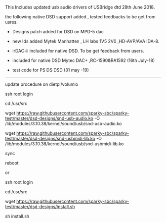 This Includes updated usb audio drivers of USBridge dtd 28th June 2018.

the following native DSD support added , tested feedbacks to be get from usres.

- Designs patch added for DSD on MPD-5 dac

- new Ids added Mytek Manhatten , LH labs 1V5 2V0 ,HD-AVP/AVA IDA-8.

- irDAC-ii included for native DSD. To be get feedback from users.

- included for native DSD Mytec DAC+ ,RC-1590&RA1592  (16th July-18)

- test code for PS DS DSD (31 may -19)
*************************************
update procedure on dietpi/volumio

ssh root login

cd /usr/src

wget https://raw.githubusercontent.com/sparky-sbc/sparky-test/master/dsd-designs/snd-usb-audio.ko -O /lib/modules/3.10.38/kernel/sound/usb/snd-usb-audio.ko

wget https://raw.githubusercontent.com/sparky-sbc/sparky-test/master/dsd-designs/snd-usbmidi-lib.ko -O /lib/modules/3.10.38/kernel/sound/usb/snd-usbmidi-lib.ko

sync

reboot


or

ssh root login

cd /usr/src

wget https://raw.githubusercontent.com/sparky-sbc/sparky-test/master/dsd-designs/install.sh

sh install.sh
